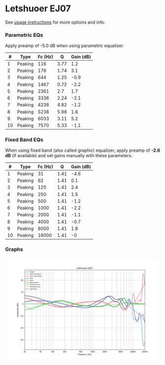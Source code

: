# Letshuoer EJ07
See [usage instructions](https://github.com/jaakkopasanen/AutoEq#usage) for more options and info.

### Parametric EQs
Apply preamp of -5.0 dB when using parametric equalizer.

|   # | Type    |   Fc (Hz) |    Q |   Gain (dB) |
|-----|---------|-----------|------|-------------|
|   1 | Peaking |       116 | 3.77 |         1.2 |
|   2 | Peaking |       176 | 1.74 |         3.1 |
|   3 | Peaking |       644 | 1.25 |        -0.9 |
|   4 | Peaking |      1467 | 0.72 |        -2.2 |
|   5 | Peaking |      2361 | 2.7  |         1.7 |
|   6 | Peaking |      3336 | 2.24 |        -2.1 |
|   7 | Peaking |      4238 | 4.82 |        -1.2 |
|   8 | Peaking |      5238 | 5.98 |         1.6 |
|   9 | Peaking |      6033 | 3.11 |         5.2 |
|  10 | Peaking |      7570 | 5.33 |        -1.1 |

### Fixed Band EQs
When using fixed band (also called graphic) equalizer, apply preamp of **-2.6 dB** (if available) and set gains manually with these parameters.

|   # | Type    |   Fc (Hz) |    Q |   Gain (dB) |
|-----|---------|-----------|------|-------------|
|   1 | Peaking |        31 | 1.41 |        -4.6 |
|   2 | Peaking |        62 | 1.41 |         0.1 |
|   3 | Peaking |       125 | 1.41 |         2.4 |
|   4 | Peaking |       250 | 1.41 |         1.5 |
|   5 | Peaking |       500 | 1.41 |        -1.2 |
|   6 | Peaking |      1000 | 1.41 |        -2.2 |
|   7 | Peaking |      2000 | 1.41 |        -1.1 |
|   8 | Peaking |      4000 | 1.41 |        -0.7 |
|   9 | Peaking |      8000 | 1.41 |         1.8 |
|  10 | Peaking |     16000 | 1.41 |        -0   |

### Graphs
![](./Letshuoer%20EJ07.png)
